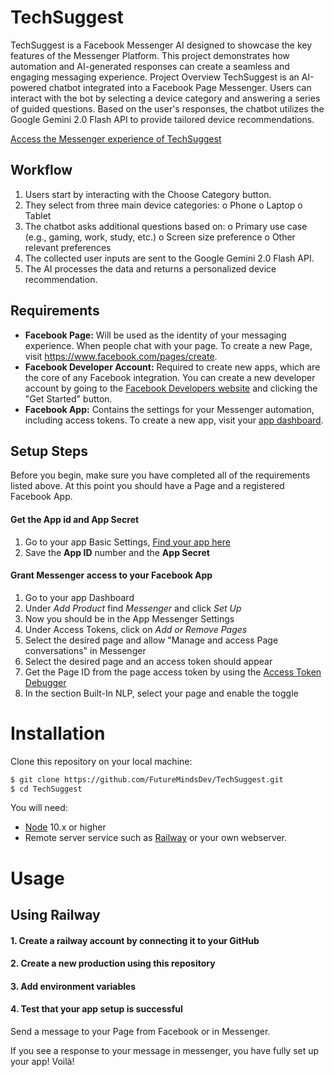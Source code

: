 # TechSuggest

TechSuggest is a Facebook Messenger AI designed to showcase the key features of the Messenger Platform. This project demonstrates how automation and AI-generated responses can create a seamless and engaging messaging experience.
Project Overview
TechSuggest is an AI-powered chatbot integrated into a Facebook Page Messenger. Users can interact with the bot by selecting a device category and answering a series of guided questions. Based on the user's responses, the chatbot utilizes the Google Gemini 2.0 Flash API to provide tailored device recommendations.

[Access the Messenger experience of TechSuggest](https://www.messenger.com/t/569761872883181/)

## Workflow
1.	Users start by interacting with the Choose Category button.
2.	They select from three main device categories:
o	Phone
o	Laptop
o	Tablet
3.	The chatbot asks additional questions based on:
o	Primary use case (e.g., gaming, work, study, etc.)
o	Screen size preference
o	Other relevant preferences
4.	The collected user inputs are sent to the Google Gemini 2.0 Flash API.
5.	The AI processes the data and returns a personalized device recommendation.


## Requirements

- **Facebook Page:** Will be used as the identity of your messaging experience. When people chat with your page. To create a new Page, visit https://www.facebook.com/pages/create.
- **Facebook Developer Account:** Required to create new apps, which are the core of any Facebook integration. You can create a new developer account by going to the [Facebook Developers website](https://developers.facebook.com/) and clicking the "Get Started" button.
- **Facebook App:** Contains the settings for your Messenger automation, including access tokens. To create a new app, visit your [app dashboard](https://developers.facebook.com/apps).

## Setup Steps

Before you begin, make sure you have completed all of the requirements listed above. At this point you should have a Page and a registered Facebook App.

#### Get the App id and App Secret

1. Go to your app Basic Settings, [Find your app here](https://developers.facebook.com/apps)
2. Save the **App ID** number and the **App Secret**

#### Grant  Messenger access to your Facebook App

1. Go to your app Dashboard
2. Under _Add Product_ find _Messenger_ and click _Set Up_
3. Now you should be in the App Messenger Settings
4. Under Access Tokens, click on _Add or Remove Pages_
5. Select the desired page and allow "Manage and access Page conversations" in Messenger
6. Select the desired page and an access token should appear
7. Get the Page ID from the page access token by using the [Access Token Debugger](https://developers.facebook.com/tools/debug/accesstoken/)
8. In the section Built-In NLP, select your page and enable the toggle

# Installation

Clone this repository on your local machine:

```bash
$ git clone https://github.com/FutureMindsDev/TechSuggest.git
$ cd TechSuggest
```

You will need:

- [Node](https://nodejs.org/en/) 10.x or higher
- Remote server service such as [Railway](https://www.railway.com/) or your own webserver.

# Usage

## Using Railway

#### 1. Create a railway account by connecting it to your GitHub

#### 2. Create a new production using this repository

#### 3. Add environment variables

#### 4. Test that your app setup is successful

Send a message to your Page from Facebook or in Messenger.

If you see a response to your message in messenger, you have fully set up your app! Voilà!
